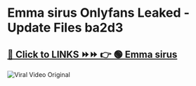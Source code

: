 
 # Emma sirus Onlyfans Leaked - Update Files ba2d3

## <h2><a href="https://clipsfans.com/Emma_sirus&ref=git">🔗 Click to LINKS ⏩⏩ 👉 🟢 Emma sirus </a></h2>

<a href="https://clipsfans.com/Emma_sirus&ref=git" rel="nofollow" data-target="animated-image.originalLink"><img src="https://i.ibb.co.com/xMMVF88/686577567.gif" alt="Viral Video Original" style="max-width: 100%; display: inline-block;" data-target="animated-image.originalImage"></a>

